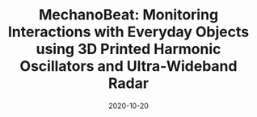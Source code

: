 ---
title: "MechanoBeat: Monitoring Interactions with Everyday Objects using 3D Printed Harmonic Oscillators and Ultra-Wideband Radar"
collection: publications
permalink: 
excerpt: 
authors: <ins>Md Farhan Tasnim Oshim</ins>, Julian Killingback, Dave Follette, Huaishu Peng, Tauhidur Rahman
date: 2020-10-20
venue: 'UIST 20: Proceedings of the 33rd Annual ACM Symposium on User Interface Software and Technology'
paperurl: 'https://dl.acm.org/doi/pdf/10.1145/3379337.3415902'
videourl: 'https://youtu.be/ZXA_eKm_bR8?si=22mnOPhIftjlQZkS'
image: '/images/MechanoBeat.png'
---